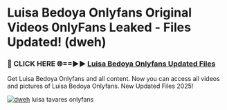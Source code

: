 # Luisa Bedoya Onlyfans Original Videos 0nlyFans Leaked - Files Updated! (dweh)

<h3>🔴 CLICK HERE 🌐==►► <a href="https://tinyurl.com/4seja8ks" rel="nofollow">Luisa Bedoya Onlyfans Updated Files</a></h3>

Get Luisa Bedoya Onlyfans and all content. Now you can access all videos and pictures of Luisa Bedoya Onlyfans. New Updated Files 2025!

[![dweh](https://i.imgur.com/EWjZXRe.gif)](https://tinyurl.com/4seja8ks)
luisa tavares onlyfans